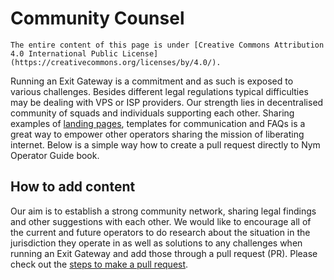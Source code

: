 # Community Counsel

```admonish info
The entire content of this page is under [Creative Commons Attribution 4.0 International Public License](https://creativecommons.org/licenses/by/4.0/).
```

Running an Exit Gateway is a commitment and as such is exposed to various challenges. Besides different legal regulations typical difficulties may be dealing with VPS or ISP providers. Our strength lies in decentralised community of squads and individuals supporting each other. Sharing examples of [landing pages](landing-pages.md), templates for communication and FAQs is a great way to empower other operators sharing the mission of liberating internet. Below is a simple way how to create a pull request directly to Nym Operator Guide book.

## How to add content

Our aim is to establish a strong community network, sharing legal findings and other suggestions with each other. We would like to encourage all of the current and future operators to do research about the situation in the jurisdiction they operate in as well as solutions to any challenges when running an Exit Gateway and add those through a pull request (PR). Please check out the [steps to make a pull request](add-content.md).
